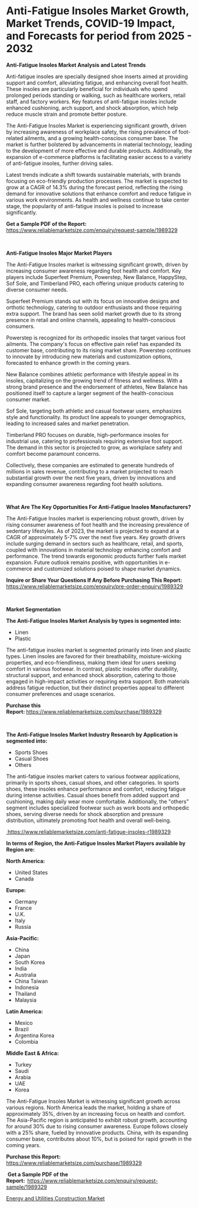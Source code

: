 <p><h1>Anti-Fatigue Insoles Market Growth, Market Trends, COVID-19 Impact, and Forecasts for period from 2025 - 2032</h1></p><p><strong>Anti-Fatigue Insoles Market Analysis and Latest Trends</strong></p>
<p><p>Anti-fatigue insoles are specially designed shoe inserts aimed at providing support and comfort, alleviating fatigue, and enhancing overall foot health. These insoles are particularly beneficial for individuals who spend prolonged periods standing or walking, such as healthcare workers, retail staff, and factory workers. Key features of anti-fatigue insoles include enhanced cushioning, arch support, and shock absorption, which help reduce muscle strain and promote better posture.</p><p>The Anti-Fatigue Insoles Market is experiencing significant growth, driven by increasing awareness of workplace safety, the rising prevalence of foot-related ailments, and a growing health-conscious consumer base. The market is further bolstered by advancements in material technology, leading to the development of more effective and durable products. Additionally, the expansion of e-commerce platforms is facilitating easier access to a variety of anti-fatigue insoles, further driving sales.</p><p>Latest trends indicate a shift towards sustainable materials, with brands focusing on eco-friendly production processes. The market is expected to grow at a CAGR of 14.3% during the forecast period, reflecting the rising demand for innovative solutions that enhance comfort and reduce fatigue in various work environments. As health and wellness continue to take center stage, the popularity of anti-fatigue insoles is poised to increase significantly.</p></p>
<p><strong>Get a Sample PDF of the Report:&nbsp;</strong> <a href="https://www.reliablemarketsize.com/enquiry/request-sample/1989329?utm_campaign=2941&utm_medium=2&utm_source=Github&utm_content=ia&utm_term=28032025&utm_id=anti-fatigue-insoles">https://www.reliablemarketsize.com/enquiry/request-sample/1989329</a></p>
<p>&nbsp;</p>
<p><strong>Anti-Fatigue Insoles Major Market Players</strong></p>
<p><p>The Anti-Fatigue Insoles market is witnessing significant growth, driven by increasing consumer awareness regarding foot health and comfort. Key players include Superfeet Premium, Powerstep, New Balance, HappyStep, Sof Sole, and Timberland PRO, each offering unique products catering to diverse consumer needs.</p><p>Superfeet Premium stands out with its focus on innovative designs and orthotic technology, catering to outdoor enthusiasts and those requiring extra support. The brand has seen solid market growth due to its strong presence in retail and online channels, appealing to health-conscious consumers. </p><p>Powerstep is recognized for its orthopedic insoles that target various foot ailments. The company's focus on effective pain relief has expanded its customer base, contributing to its rising market share. Powerstep continues to innovate by introducing new materials and customization options, forecasted to enhance growth in the coming years.</p><p>New Balance combines athletic performance with lifestyle appeal in its insoles, capitalizing on the growing trend of fitness and wellness. With a strong brand presence and the endorsement of athletes, New Balance has positioned itself to capture a larger segment of the health-conscious consumer market.</p><p>Sof Sole, targeting both athletic and casual footwear users, emphasizes style and functionality. Its product line appeals to younger demographics, leading to increased sales and market penetration.</p><p>Timberland PRO focuses on durable, high-performance insoles for industrial use, catering to professionals requiring extensive foot support. The demand in this sector is projected to grow, as workplace safety and comfort become paramount concerns.</p><p>Collectively, these companies are estimated to generate hundreds of millions in sales revenue, contributing to a market projected to reach substantial growth over the next five years, driven by innovations and expanding consumer awareness regarding foot health solutions.</p></p>
<p>&nbsp;</p>
<p><strong>What Are The Key Opportunities For Anti-Fatigue Insoles Manufacturers?</strong></p>
<p><p>The Anti-Fatigue Insoles market is experiencing robust growth, driven by rising consumer awareness of foot health and the increasing prevalence of sedentary lifestyles. As of 2023, the market is projected to expand at a CAGR of approximately 5-7% over the next five years. Key growth drivers include surging demand in sectors such as healthcare, retail, and sports, coupled with innovations in material technology enhancing comfort and performance. The trend towards ergonomic products further fuels market expansion. Future outlook remains positive, with opportunities in e-commerce and customized solutions poised to shape market dynamics.</p></p>
<p><strong>Inquire or Share Your Questions If Any Before Purchasing This Report:</strong> <a href="https://www.reliablemarketsize.com/enquiry/pre-order-enquiry/1989329?utm_campaign=2941&utm_medium=2&utm_source=Github&utm_content=ia&utm_term=28032025&utm_id=anti-fatigue-insoles">https://www.reliablemarketsize.com/enquiry/pre-order-enquiry/1989329</a></p>
<p>&nbsp;</p>
<p><strong>Market Segmentation</strong></p>
<p><strong>The Anti-Fatigue Insoles Market Analysis by types is segmented into:</strong></p>
<p><ul><li>Linen</li><li>Plastic</li></ul></p>
<p><p>The anti-fatigue insoles market is segmented primarily into linen and plastic types. Linen insoles are favored for their breathability, moisture-wicking properties, and eco-friendliness, making them ideal for users seeking comfort in various footwear. In contrast, plastic insoles offer durability, structural support, and enhanced shock absorption, catering to those engaged in high-impact activities or requiring extra support. Both materials address fatigue reduction, but their distinct properties appeal to different consumer preferences and usage scenarios.</p></p>
<p><strong>Purchase this Report:&nbsp;</strong><a href="https://www.reliablemarketsize.com/purchase/1989329?utm_campaign=2941&utm_medium=2&utm_source=Github&utm_content=ia&utm_term=28032025&utm_id=anti-fatigue-insoles">https://www.reliablemarketsize.com/purchase/1989329</a></p>
<p>&nbsp;</p>
<p><strong>The Anti-Fatigue Insoles Market Industry Research by Application is segmented into:</strong></p>
<p><ul><li>Sports Shoes</li><li>Casual Shoes</li><li>Others</li></ul></p>
<p><p>The anti-fatigue insoles market caters to various footwear applications, primarily in sports shoes, casual shoes, and other categories. In sports shoes, these insoles enhance performance and comfort, reducing fatigue during intense activities. Casual shoes benefit from added support and cushioning, making daily wear more comfortable. Additionally, the "others" segment includes specialized footwear such as work boots and orthopedic shoes, serving diverse needs for shock absorption and pressure distribution, ultimately promoting foot health and overall well-being.</p></p>
<p><a href="https://www.reliablemarketsize.com/anti-fatigue-insoles-r1989329?utm_campaign=2941&utm_medium=2&utm_source=Github&utm_content=ia&utm_term=28032025&utm_id=anti-fatigue-insoles">&nbsp;https://www.reliablemarketsize.com/anti-fatigue-insoles-r1989329</a></p>
<p><strong>In terms of Region, the Anti-Fatigue Insoles Market Players available by Region are:</strong></p>
<p>
    <p> <strong> North America: </strong>
        <ul>
            <li>United States</li>
            <li>Canada</li>
        </ul>
        </p> 
    <p> <strong> Europe: </strong>
        <ul>
            <li>Germany</li>
            <li>France</li>
            <li>U.K.</li>
            <li>Italy</li>
            <li>Russia</li>
        </ul>
        </p> 
    <p> <strong> Asia-Pacific: </strong>
        <ul>
            <li>China</li>
            <li>Japan</li>
            <li>South Korea</li>
            <li>India</li>
            <li>Australia</li>
            <li>China Taiwan</li>
            <li>Indonesia</li>
            <li>Thailand</li>
            <li>Malaysia</li>
        </ul>
        </p> 
    <p> <strong> Latin America: </strong>
        <ul>
            <li>Mexico</li>
            <li>Brazil</li>
            <li>Argentina Korea</li>
            <li>Colombia</li>
        </ul>
        </p> 
    <p> <strong> Middle East & Africa: </strong>
        <ul>
            <li>Turkey</li>
            <li>Saudi</li>
            <li>Arabia</li>
            <li>UAE</li>
            <li>Korea</li>
        </ul>
    </p>
    </p>
<p><p>The Anti-Fatigue Insoles Market is witnessing significant growth across various regions. North America leads the market, holding a share of approximately 35%, driven by an increasing focus on health and comfort. The Asia-Pacific region is anticipated to exhibit robust growth, accounting for around 30% due to rising consumer awareness. Europe follows closely with a 25% share, fueled by innovative products. China, with its expanding consumer base, contributes about 10%, but is poised for rapid growth in the coming years.</p></p>
<p><strong>Purchase this Report: </strong><a href="https://www.reliablemarketsize.com/purchase/1989329?utm_campaign=2941&utm_medium=2&utm_source=Github&utm_content=ia&utm_term=28032025&utm_id=anti-fatigue-insoles">https://www.reliablemarketsize.com/purchase/1989329</a></p>
<p>&nbsp;<strong>Get a Sample PDF of the Report:&nbsp;&nbsp;</strong><a href="https://www.reliablemarketsize.com/enquiry/request-sample/1989329?utm_campaign=2941&utm_medium=2&utm_source=Github&utm_content=ia&utm_term=28032025&utm_id=anti-fatigue-insoles">https://www.reliablemarketsize.com/enquiry/request-sample/1989329</a></p>
<p><strong></strong></p>
<p><p><a href="https://github.com/mukaithaisia/Market-Research-Report-List-1/blob/main/energy-and-utilities-construction-market.md?utm_campaign=2941&utm_medium=2&utm_source=Github&utm_content=ia&utm_term=28032025&utm_id=anti-fatigue-insoles">Energy and Utilities Construction Market</a></p></p>